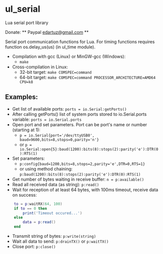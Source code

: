 ul_serial
=========

Lua serial port library

Donate: ** Paypal edartuz@gmail.com **

  
Serial port communication functions for Lua.
For timing functions requires function os.delay_us(us) (in ul_time module).
  
* Compilation with gcc (Linux) or MinGW-gcc (Windows):
  * `make`
* Cross-compilation in Linux:
  * 32-bit target: `make COMSPEC=command`
  * 64-bit target: `make COMSPEC=command PROCESSOR_ARCHITECTURE=AMD64 CPU=k8`
  
## Examples:
* Get list of available ports: `ports = io.Serial:getPorts()`
* After calling getPorts() list of system ports stored to io.Serial.ports variable: `ports = io.Serial.ports`
* Open port and set parameters. Port can be port's name or number (starting at 1):
  * `p = io.Serial{port='/dev/ttyUSB0', baud=9600,bits=8,stops=0,parity='n'}`
  * or `p = io.Serial:open{5}:baud(1200):bits(8):stops(2):parity('e'):DTR(0):RTS(1)`
* Set parameters:
  * `p:config{baud=1200,bits=8,stops=2,parity='e',DTR=0,RTS=1}`
  * or using method chaining: `p:baud(1200):bits(8):stops(2):parity('e'):DTR(0):RTS(1)`
* Get number of bytes waiting in receive buffer: `n = p:available()`
* Read all received data (as string): `p:read()`
* Wait for reception of at least 64 bytes, with 100ms timeout, receive data on success:
```lua
    to = p:waitRX(64, 100)
    if to == 0 then
    	print('Timeout occured...')
	else
		data = p:read()
	end
```
* Transmit string of bytes: `p:write(string)`
* Wait all data to send: `p:drainTX()` or `p:waitTX()`
* Close port: `p:close()`

